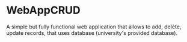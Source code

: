 # WebAppCRUD
A simple but fully functional web application that allows to add, delete, update records, that uses database (university's provided database).

